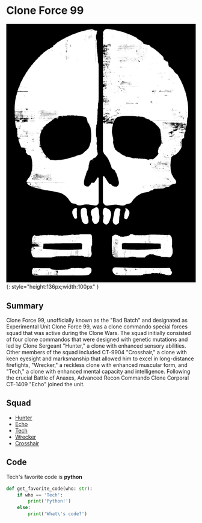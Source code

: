 # Clone Force 99

![](img/emblem.jpg){: style="height:136px;width:100px" }

## Summary

Clone Force 99, unofficially known as the "Bad Batch" and designated as Experimental Unit Clone Force 99, was a clone commando special forces squad that was active during the Clone Wars. The squad initially consisted of four clone commandos that were designed with genetic mutations and led by Clone Sergeant "Hunter," a clone with enhanced sensory abilities. Other members of the squad included CT-9904 "Crosshair," a clone with keen eyesight and marksmanship that allowed him to excel in long-distance firefights, "Wrecker," a reckless clone with enhanced muscular form, and "Tech," a clone with enhanced mental capacity and intelligence. Following the crucial Battle of Anaxes, Advanced Recon Commando Clone Corporal CT-1409 "Echo" joined the unit. 

## Squad

- [Hunter](hunter.md)
- [Echo](echo.md)
- [Tech](tech.md)
- [Wrecker](wrecker.md)
- [Crosshair](crosshair.md)

## Code

Tech's favorite code is **python**

``` python
def get_favorite_code(who: str):
    if who == 'Tech':
        print('Python!')
    else:
        print('What\'s code?')
```
